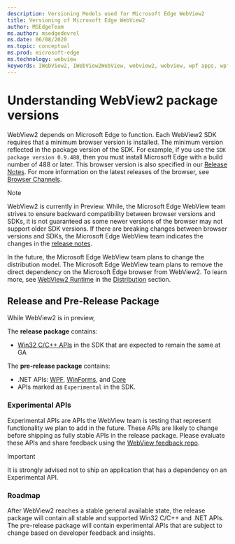 ```yaml
---
description: Versioning Models used for Microsoft Edge WebView2
title: Versioning of Microsoft Edge WebView2
author: MSEdgeTeam
ms.author: msedgedevrel
ms.date: 06/08/2020
ms.topic: conceptual
ms.prod: microsoft-edge
ms.technology: webview
keywords: IWebView2, IWebView2WebView, webview2, webview, wpf apps, wpf, edge, ICoreWebView2, ICoreWebView2Host, browser control, edge html
---
```


# Understanding WebView2 package versions  

WebView2 depends on Microsoft Edge to function. Each WebView2 SDK requires that a minimum browser version is installed. The minimum version reflected in the package version of the SDK.  For example, if you use the `SDK package version 0.9.488`, then you must install Microsoft Edge with a build number of 488 or later. This browser version is also specified in our [Release Notes][Webview2Releasenotes]. For more information on the latest releases of the browser, see [Browser Channels][DeployedgeChannels].  

> [!NOTE]
> WebView2 is currently in Preview.  While, the Microsoft Edge WebView team strives to ensure backward compatibility between browser versions and SDKs, it is not guaranteed as some newer versions of the browser may not support older SDK versions.  If there are breaking changes between browser versions and SDKs, the Microsoft Edge WebView team indicates the changes in the [release notes][Webview2Releasenotes].  

In the future, the Microsoft Edge WebView team plans to change the distribution model.  The Microsoft Edge WebView team plans to remove the direct dependency on the Microsoft Edge browser from WebView2.  To learn more, see [WebView2 Runtime][Webview2IndexEdgeRuntime] in the [Distribution][Webview2Distibution] section.  
 
## Release and Pre-Release Package

While WebView2 is in preview,

The **release package** contains:
*   [Win32 C/C++ APIs](../reference/win32/0-9-538-reference-webview2) in the SDK that are expected to remain the same at GA

The **pre-release package** contains:
*   .NET APIs: [WPF](../reference/wpf/0-9-515-reference-webview2), [WinForms](../reference/winforms/0-9-515-reference-webview2), and [Core](../reference/dotnet/0-9-538-reference-webview2)
*   APIs marked as `Experimental` in the SDK.  

### Experimental APIs
Experimental APIs are APIs the WebView team is testing that represent functionality we plan to add in the future. These APIs are likely to change before shipping as fully stable APIs in the release package. Please evaluate these APIs and share feedback using the [WebView feedback repo][GithubMicrosoftedgeWebviewfeedback]. 

> [!IMPORTANT]
> It is strongly advised not to ship an application that has a dependency on an Experimental API.

### Roadmap  

After WebView2 reaches a stable general available state, the release package will contain all stable and supported Win32 C/C++ and .NET APIs.  The pre-release package will contain experimental APIs that are subject to change based on developer feedback and insights.

<!--links -->

[Webview2Distibution]: ./distribution.md "Distribution of Applications using WebView2 | Microsoft Docs"  
[Webview2IndexEdgeRuntime]: ./distribution.md#microsoft-edge-webview2-runtime "Microsoft Edge WebView2 Runtime - Distribution of Applications using WebView2 | Microsoft Docs"  
[Webview2ReferenceWin3209538Experimental]: ../reference/win32/0-9-538-reference-webview2.md#experimental "Experimental - Reference (WebView2) | Microsoft Docs"  
[Webview2Releasenotes]: ../releasenotes.md "Release notes for WebView2 SDK | Microsoft Docs"  

[DeployedgeChannels]: /deployedge/microsoft-edge-channels "Overview of the Microsoft Edge channels | Microsoft Docs"  

[GithubMicrosoftedgeWebviewfeedback]: https://github.com/MicrosoftEdge/WebViewFeedback "WebView Feedback - MicrosoftEdge/WebViewFeedback | GitHub"  
